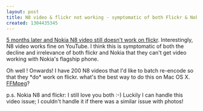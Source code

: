 ```yaml
---
layout: post
title: N8 video & flickr not working - symptomatic of both Flickr & Nokia irrelevance?
created: 1304435345
---
```

<p><a href="http://www.flickr.com/help/forum/en-us/72157625382059569/#reply">5 months later and Nokia N8 video still doesn't work on flickr</a>. Interestingly, N8 video works fine on YouTube. I think this is symptomatic of both the decline and irrelevance of both flickr and Nokia that they can't get video working with Nokia's flagship phone.</p><p>Oh well ! Onwards! I have 200 N8 videos that I'd like to batch re-encode so that they *do* work on flickr. what's the best way to do this on Mac OS X. <a href="http://www.ffmpeg.org/">FFMpeg</a>?</p><p>p.s. Nokia N8 and flickr: I still love you both :-) Luckily I can handle this video issue; I couldn't handle it if there was a similar issue with photos!</p>
